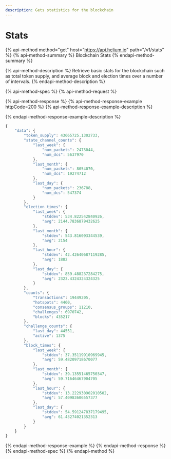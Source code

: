 ```yaml
---
description: Gets statistics for the blockchain
---
```


# Stats

{% api-method method="get" host="https://api.helium.io" path="/v1/stats" %}
{% api-method-summary %}
Blockchain Stats
{% endapi-method-summary %}

{% api-method-description %}
Retrieve basic stats for the blockchain such as total token supply, and average block and election times over a number of intervals. 
{% endapi-method-description %}

{% api-method-spec %}
{% api-method-request %}

{% api-method-response %}
{% api-method-response-example httpCode=200 %}
{% api-method-response-example-description %}

{% endapi-method-response-example-description %}

```javascript
{
    "data": {
        "token_supply": 43665725.1302733,
        "state_channel_counts": {
            "last_week": {
                "num_packets": 2473044,
                "num_dcs": 5637970
            },
            "last_month": {
                "num_packets": 8054070,
                "num_dcs": 19274712
            },
            "last_day": {
                "num_packets": 236788,
                "num_dcs": 547374
            }
        },
        "election_times": {
            "last_week": {
                "stddev": 534.822542840926,
                "avg": 2144.7836879432625
            },
            "last_month": {
                "stddev": 543.816093344539,
                "avg": 2154
            },
            "last_hour": {
                "stddev": 42.42640687119285,
                "avg": 1882
            },
            "last_day": {
                "stddev": 859.488237284275,
                "avg": 2323.4324324324325
            }
        },
        "counts": {
            "transactions": 19449205,
            "hotspots": 4460,
            "consensus_groups": 11210,
            "challenges": 6970742,
            "blocks": 435217
        },
        "challenge_counts": {
            "last_day": 44551,
            "active": 1375
        },
        "block_times": {
            "last_week": {
                "stddev": 37.35119910969945,
                "avg": 59.48209718670077
            },
            "last_month": {
                "stddev": 39.13551465750347,
                "avg": 59.71646467904705
            },
            "last_hour": {
                "stddev": 13.222930902010502,
                "avg": 57.40983606557377
            },
            "last_day": {
                "stddev": 54.591247837179495,
                "avg": 61.43274021352313
            }
        }
    }
}
```
{% endapi-method-response-example %}
{% endapi-method-response %}
{% endapi-method-spec %}
{% endapi-method %}




